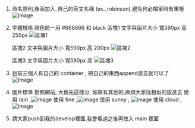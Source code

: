 1. 命名原則,後面加入_自己的英文名稱 (ex._robinson),避免何必檔案時有重複
  ![image](https://user-images.githubusercontent.com/93252094/163873290-25d6d68b-b0f2-4655-af3c-6151bc3ff7fb.png)


2. 字體規格 顏色統一用 #666666 和 black 
   區塊1 文字與圖片大小 寬590px 高 250px
   ![區塊1](https://user-images.githubusercontent.com/93252094/163867409-82c73ee6-face-4967-9254-35a416b51293.png) 

   區塊2 文字與圖片大小 寬590px 高 200px
   ![區塊2](https://user-images.githubusercontent.com/93252094/163867210-af438323-359c-4d30-a1c8-f988005121e7.png)

   區塊3 文字與圖片大小 寬590px 高 
  ![區塊3](https://user-images.githubusercontent.com/93252094/163867824-f1aae9cf-f3e7-4bcb-8aca-12d3337ec9da.png) 

3. 目前三個人有自己的 container , 把自己的東西append進去就可以了
  ![image](https://user-images.githubusercontent.com/93252094/163861670-678edb5a-1964-46d7-a51c-383826ddfe64.png)
  
4. 圖片標準
   對照網站, 大致先這樣分, 如果有其他的,麻煩大家找相似的放進去
   使用 rain ,![image](https://user-images.githubusercontent.com/93252094/163869958-fdccf7e4-33c2-43b8-b277-4fb10cfd7ece.png)
   使用 fine ,![image](https://user-images.githubusercontent.com/93252094/163870076-f6a959df-03e6-4ea3-a210-f0aa4169d257.png)
   使用 sunny , ![image](https://user-images.githubusercontent.com/93252094/163870213-0fc526c0-ea36-4198-83af-39940e52dfcd.png)
   使用 cloud , ![image](https://user-images.githubusercontent.com/93252094/163870294-6b4435cf-6e0a-4bf7-836a-f6b805b42338.png)

5. 請大家push到我的develop裡面,我會看過之後再放入 main 裡面
